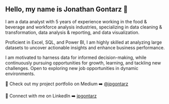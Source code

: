 ## Hello, my name is Jonathan Gontarz 👋

I am a data analyst with 5 years of experience working in the food & beverage and workforce analysis industries, specializing in data cleaning & transformation, data analysis & reporting, and data visualization.

Proficient in Excel, SQL, and Power BI, I am highly skilled at analyzing large datasets to uncover actionable insights and enhance business performance.

I am motivated to harness data for informed decision-making, while continuously pursuing opportunities for growth, learning, and tackling new challenges. Open to exploring new job opportunities in dynamic environments.

📂 Check out my project portfolio on Medium ➡️ [@jpgontarz](https://medium.com/@jpgontarz)

🤝 Connect with me on LinkedIn ➡️ [jpgontarz](https://www.linkedin.com/in/jpgontarz/)
